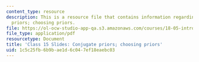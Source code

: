 ```yaml
---
content_type: resource
description: This is a resource file that contains information regarding conjugate
  priors; choosing priors.
file: https://ol-ocw-studio-app-qa.s3.amazonaws.com/courses/18-05-introduction-to-probability-and-statistics-spring-2014/1c5c25fb6b9bae1d6c047ef18eaebc03_MIT18_05S14_class15slides.pdf
file_type: application/pdf
resourcetype: Document
title: 'Class 15 Slides: Conjugate priors; choosing priors'
uid: 1c5c25fb-6b9b-ae1d-6c04-7ef18eaebc03
---
```


